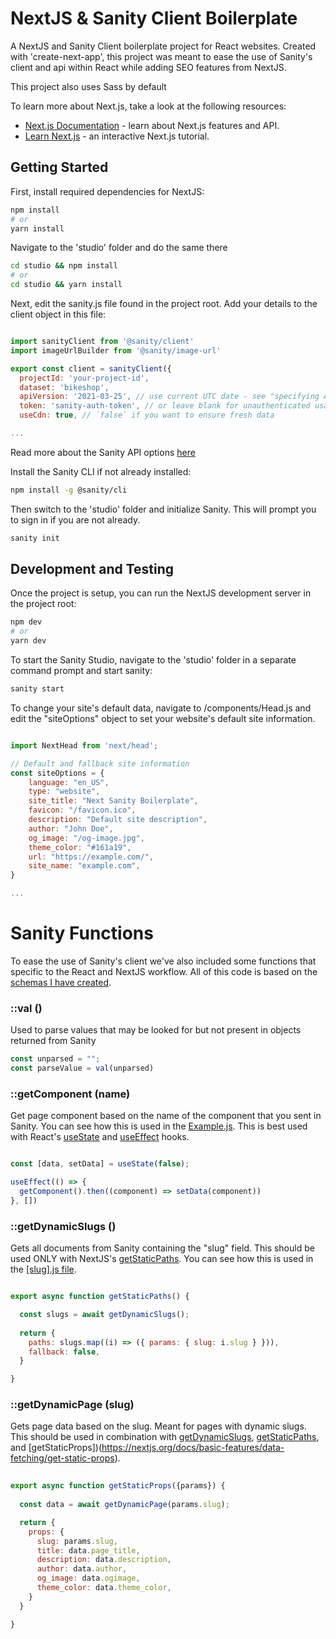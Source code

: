 # NextJS & Sanity Client Boilerplate

A NextJS and Sanity Client boilerplate project for React websites. Created with 'create-next-app', this project was meant to ease the use of Sanity's client and api within React while adding SEO features from NextJS.

This project also uses Sass by default

To learn more about Next.js, take a look at the following resources:

- [Next.js Documentation](https://nextjs.org/docs) - learn about Next.js features and API.
- [Learn Next.js](https://nextjs.org/learn) - an interactive Next.js tutorial.

## Getting Started

First, install required dependencies for NextJS:

```bash
npm install
# or
yarn install
```

Navigate to the 'studio' folder and do the same there

```bash
cd studio && npm install
# or
cd studio && yarn install
```

Next, edit the sanity.js file found in the project root. Add your details to the client object in this file:

```javascript

import sanityClient from '@sanity/client'
import imageUrlBuilder from '@sanity/image-url'

export const client = sanityClient({
  projectId: 'your-project-id',
  dataset: 'bikeshop',
  apiVersion: '2021-03-25', // use current UTC date - see "specifying API version"!
  token: 'sanity-auth-token', // or leave blank for unauthenticated usage
  useCdn: true, // `false` if you want to ensure fresh data

...

```

Read more about the Sanity API options [here](https://www.sanity.io/docs/js-client#api)

Install the Sanity CLI if not already installed:

```bash
npm install -g @sanity/cli
```

Then switch to the 'studio' folder and initialize Sanity. This will prompt you to sign in if you are not already. 

```bash
sanity init
```

## Development and Testing

Once the project is setup, you can run the NextJS development server in the project root:

```bash
npm dev
# or
yarn dev
```

To start the Sanity Studio, navigate to the 'studio' folder in a separate command prompt and start sanity:

```bash
sanity start
```

To change your site's default data, navigate to /components/Head.js and edit the "siteOptions" object to set your website's default site information.

```javascript

import NextHead from 'next/head';

// Default and fallback site information
const siteOptions = {
    language: "en_US",
    type: "website",
    site_title: "Next Sanity Boilerplate",
    favicon: "/favicon.ico",
    description: "Default site description",
    author: "John Doe",
    og_image: "/og-image.jpg",
    theme_color: "#161a19",
    url: "https://example.com/",
    site_name: "example.com",
}

...

```

# Sanity Functions

To ease the use of Sanity's client we've also included some functions that specific to the React and NextJS workflow. All of this code is based on the [schemas I have created]().

### ::val ()

Used to parse values that may be looked for but not present in objects returned from Sanity

```javascript
const unparsed = "";
const parseValue = val(unparsed)
```

### ::getComponent (name)

Get page component based on the name of the component that you sent in Sanity. You can see how this is used in the [Example.js](https://github.com/soriox/next-sanity-boilerplate/blob/main/components/Example.js). This is best used with React's [useState](https://reactjs.org/docs/hooks-state.html) and [useEffect](https://reactjs.org/docs/hooks-effect.html) hooks.

```javascript

const [data, setData] = useState(false);

useEffect(() => {
  getComponent().then((component) => setData(component))
}, [])


```


### ::getDynamicSlugs ()

Gets all documents from Sanity containing the "slug" field. This should be used ONLY with NextJS's [getStaticPaths](https://nextjs.org/docs/basic-features/data-fetching/get-static-paths). You can see how this is used in the [[slug].js file]().

```javascript

export async function getStaticPaths() {

  const slugs = await getDynamicSlugs();
    
  return {
    paths: slugs.map((i) => ({ params: { slug: i.slug } })),
    fallback: false,
  }

}

```


### ::getDynamicPage (slug)

Gets page data based on the slug. Meant for pages with dynamic slugs. This should be used in combination with [getDynamicSlugs](), [getStaticPaths](https://nextjs.org/docs/basic-features/data-fetching/get-static-paths), and [getStaticProps])(https://nextjs.org/docs/basic-features/data-fetching/get-static-props).

```javascript
 
export async function getStaticProps({params}) {
    
  const data = await getDynamicPage(params.slug);

  return {
    props: { 
      slug: params.slug,
      title: data.page_title, 
      description: data.description, 
      author: data.author,
      og_image: data.ogimage,
      theme_color: data.theme_color,
    }
  }

}

```

